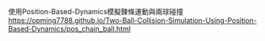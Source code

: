 使用Position-Based-Dynamics模擬鍊條運動與兩球碰撞
https://opming7788.github.io/Two-Ball-Collision-Simulation-Using-Position-Based-Dynamics/pos_chain_ball.html
